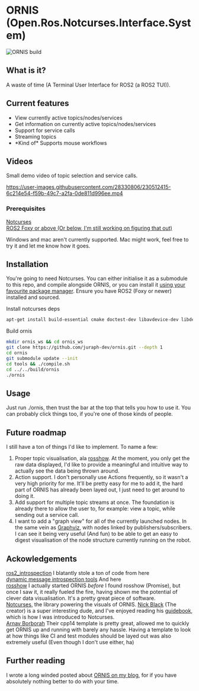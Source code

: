 # ORNIS (Open.Ros.Notcurses.Interface.System)

![ORNIS build](https://github.com/juraph-dev/ornis/actions/workflows/default-action.yml/badge.svg)

## What is it?

A waste of time (A Terminal User Interface for ROS2 (a ROS2 TUI)).

## Current features
* View currently active topics/nodes/services
* Get information on currently active topics/nodes/services
* Support for service calls
* Streaming topics
* \*Kind of\* Supports mouse workflows

## Videos
Small demo video of topic selection and service calls.


https://user-images.githubusercontent.com/28330806/230512415-6c214e54-f59b-49c7-a2fa-0de811d996ee.mp4


### Prerequisites
[Notcurses](https://github.com/dankamongmen/notcurses) \
[ROS2 Foxy or above (Or below, I'm still working on figuring that out)](https://docs.ros.org/en/foxy/index.html) 

Windows and mac aren't currently supported. Mac might work, feel free to try it and let me know how it goes. 

## Installation
You're going to need Notcurses. You can either initialise it as a submodule to this repo, and compile alongside ORNIS, or you can install it [using your favourite package manager](https://repology.org/project/notcurses/versions).
Ensure you have ROS2 (Foxy or newer) installed and sourced.
 
Install notcurses deps
```sh
apt-get install build-essential cmake doctest-dev libavdevice-dev libdeflate-dev libgpm-dev libncurses-dev libqrcodegen-dev libswscale-dev libunistring-dev pandoc pkg-config
```
Build ornis
``` sh  
mkdir ornis_ws && cd ornis_ws
git clone https://github.com/juraph-dev/ornis.git --depth 1
cd ornis
git submodule update --init
cd tools && ./compile.sh
cd ../../build/ornis
./ornis
```

## Usage
Just run ./ornis, then trust the bar at the top that tells you how to use it. You can probably click things too, if you're one of those kinds of people. 


## Future roadmap
I still have a ton of things I'd like to implement. To name a few:

1. Proper topic visualisation, ala [rosshow](https://github.com/dheera/rosshow). At the moment, you only get the raw data displayed, I'd like to provide a meaningful and intuitive way to actually see the data being thrown around.
2. Action support. I don't personally use Actions frequently, so it wasn't a very high priority for me. It'll be pretty easy for me to add it, the hard part of ORNIS has already been layed out, I just need to get around to doing it.
3. Add support for multiple topic streams at once. The foundation is already there to allow the user to, for example: view a topic, while sending out a service call.
4. I want to add a "graph view" for all of the currently launched nodes. In the same vein as [Graphviz](https://graphviz.org/gallery/), with nodes linked by publishers/subscribers. I can see it being very useful (And fun) to be able to get an easy to digest visualisation of the node structure currently running on the robot.

## Ackowledgements
[ros2_introspection](https://github.com/facontidavide/ros2_introspection) I blatantly stole a ton of code from here \
[dynamic message introspection tools](https://github.com/osrf/dynamic_message_introspection) And here \
[rosshow](https://github.com/dheera/rosshow) I actually started ORNIS _before_ I found rosshow (Promise), but once I saw it, it really fueled the fire, having shown me the potential of clever data visualisation. It's a pretty great piece of software. \
[Notcurses](https://github.com/dankamongmen/notcurses), the library powering the visuals of ORNIS. [Nick Black](https://github.com/dankamongmen) (The creator) is a super interesting dude, and I've enjoyed reading his [guidebook](https://nick-black.com/htp-notcurses.pdf), which is how I was introduced to Notcurses. \
[Arnav Borborah](https://github.com/arnavb/cpp14-project-template) Their cpp14 template is pretty great, allowed me to quickly get ORNIS up and running with barely any hassle. Having a template to look at how things like CI and test modules should be layed out was also extremely useful (Even though I don't use either, ha)

## Further reading
I wrote a long winded posted about [ORNIS on my blog](juraph.com/ornis/introducing_ornis), for if you have absolutely nothing better to do with your time. 

